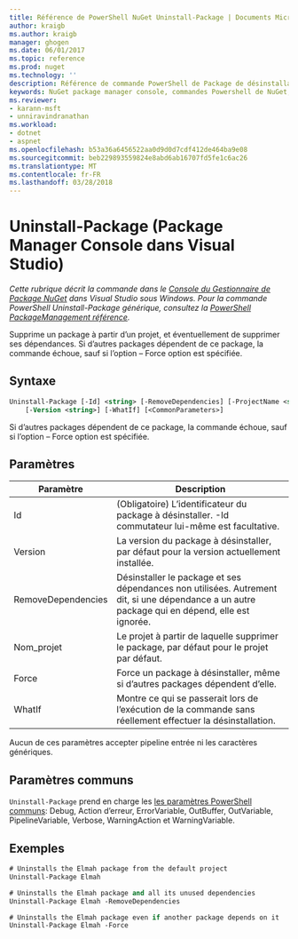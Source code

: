 ```yaml
---
title: Référence de PowerShell NuGet Uninstall-Package | Documents Microsoft
author: kraigb
ms.author: kraigb
manager: ghogen
ms.date: 06/01/2017
ms.topic: reference
ms.prod: nuget
ms.technology: ''
description: Référence de commande PowerShell de Package de désinstallation de la Console du Gestionnaire de Package NuGet dans Visual Studio.
keywords: NuGet package manager console, commandes Powershell de NuGet, référence NuGet Powershell, Package de désinstallation
ms.reviewer:
- karann-msft
- unniravindranathan
ms.workload:
- dotnet
- aspnet
ms.openlocfilehash: b53a36a6456522aa0d9d0d7cdf412de464ba9e08
ms.sourcegitcommit: beb229893559824e8abd6ab16707fd5fe1c6ac26
ms.translationtype: MT
ms.contentlocale: fr-FR
ms.lasthandoff: 03/28/2018
---
```

# <a name="uninstall-package-package-manager-console-in-visual-studio"></a>Uninstall-Package (Package Manager Console dans Visual Studio)

*Cette rubrique décrit la commande dans le [Console du Gestionnaire de Package NuGet](package-manager-console.md) dans Visual Studio sous Windows. Pour la commande PowerShell Uninstall-Package générique, consultez la [PowerShell PackageManagement référence](/powershell/module/packagemanagement/?view=powershell-6).*

Supprime un package à partir d’un projet, et éventuellement de supprimer ses dépendances. Si d’autres packages dépendent de ce package, la commande échoue, sauf si l’option – Force option est spécifiée.

## <a name="syntax"></a>Syntaxe

```ps
Uninstall-Package [-Id] <string> [-RemoveDependencies] [-ProjectName <string>] [-Force]
    [-Version <string>] [-WhatIf] [<CommonParameters>]
```

Si d’autres packages dépendent de ce package, la commande échoue, sauf si l’option – Force option est spécifiée.

## <a name="parameters"></a>Paramètres

| Paramètre | Description |
| --- | --- |
| Id | (Obligatoire) L’identificateur du package à désinstaller. -Id commutateur lui-même est facultative. |
| Version | La version du package à désinstaller, par défaut pour la version actuellement installée. |
| RemoveDependencies | Désinstaller le package et ses dépendances non utilisées. Autrement dit, si une dépendance a un autre package qui en dépend, elle est ignorée. |
| Nom_projet | Le projet à partir de laquelle supprimer le package, par défaut pour le projet par défaut. |
| Force | Force un package à désinstaller, même si d’autres packages dépendent d’elle. |
| WhatIf | Montre ce qui se passerait lors de l’exécution de la commande sans réellement effectuer la désinstallation. |

Aucun de ces paramètres accepter pipeline entrée ni les caractères génériques.

## <a name="common-parameters"></a>Paramètres communs

`Uninstall-Package` prend en charge les [les paramètres PowerShell communs](http://go.microsoft.com/fwlink/?LinkID=113216): Debug, Action d’erreur, ErrorVariable, OutBuffer, OutVariable, PipelineVariable, Verbose, WarningAction et WarningVariable.

## <a name="examples"></a>Exemples

```ps
# Uninstalls the Elmah package from the default project
Uninstall-Package Elmah

# Uninstalls the Elmah package and all its unused dependencies
Uninstall-Package Elmah -RemoveDependencies 

# Uninstalls the Elmah package even if another package depends on it
Uninstall-Package Elmah -Force
```
